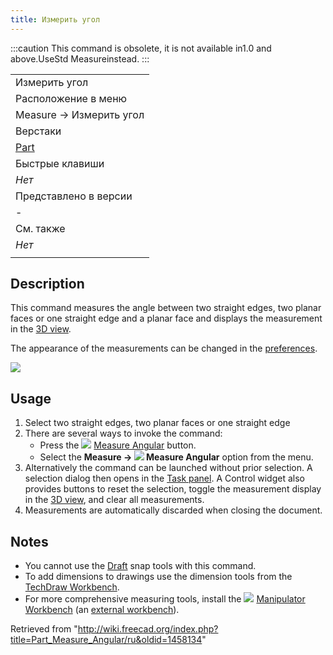 ```yaml
---
title: Измерить угол
---
```

:::caution
This command is obsolete, it is not available in1.0 and above.UseStd Measureinstead.
:::

|  |
| --- |
| Измерить угол |
| Расположение в меню |
| Measure → Измерить угол‏‎ |
| Верстаки |
| [Part](/Part_Workbench/ru "Part Workbench/ru") |
| Быстрые клавиши |
| *Нет* |
| Представлено в версии |
| - |
| См. также |
| *Нет* |
|  |

## Description

This command measures the angle between two straight edges, two planar faces or one straight edge and a planar face and displays the measurement in the [3D view](/3D_view "3D view").

The appearance of the measurements can be changed in the [preferences](/PartDesign_Preferences#Measure "PartDesign Preferences").

![](/images/MeasureAngular1.PNG)

## Usage

1. Select two straight edges, two planar faces or one straight edge
2. There are several ways to invoke the command:
   * Press the ![](/images/Part_Measure_Angular.svg) [Measure Angular](/Part_Measure_Angular "Part Measure Angular") button.
   * Select the **Measure → ![](/images/Part_Measure_Angular.svg) Measure Angular‏‎** option from the menu.
3. Alternatively the command can be launched without prior selection. A selection dialog then opens in the [Task panel](/Task_panel "Task panel"). A Control widget also provides buttons to reset the selection, toggle the measurement display in the [3D view](/3D_view "3D view"), and clear all measurements.
4. Measurements are automatically discarded when closing the document.

## Notes

* You cannot use the [Draft](/Draft_Workbench "Draft Workbench") snap tools with this command.
* To add dimensions to drawings use the dimension tools from the [TechDraw Workbench](/TechDraw_Workbench "TechDraw Workbench").
* For more comprehensive measuring tools, install the ![](/images/Manipulator_workbench_icon.svg) [Manipulator Workbench](/Manipulator_Workbench "Manipulator Workbench") (an [external workbench](/External_workbenches "External workbenches")).

Retrieved from "<http://wiki.freecad.org/index.php?title=Part_Measure_Angular/ru&oldid=1458134>"